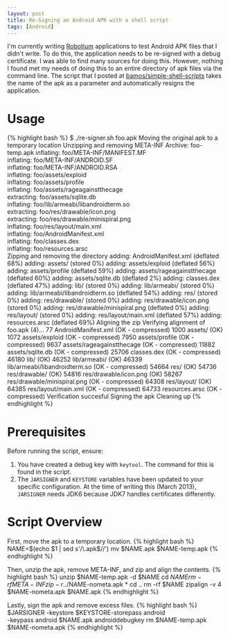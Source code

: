 ```yaml
---
layout: post
title: Re-Signing an Android APK with a shell script
tags: [Android]
---
```


I'm currently writing [Robotium](http://code.google.com/p/robotium)
applications to test Android APK files that I didn't write. To do this,
the application needs to be re-signed with a debug certificate. I was able to
find many sources for doing this.
However, nothing I found met my needs of doing this to an
entire directory of apk files via the command line.
The script that I posted at
[bamos/simple-shell-scripts](https://github.com/bamos/simple-shell-scripts/blob/master/resigner.sh)
takes the name of the apk as a parameter and
automatically resigns the application.

# Usage
{% highlight bash %}
$ ./re-signer.sh foo.apk 
Moving the original apk to a temporary location
Unzipping and removing META-INF
Archive:  foo-temp.apk
  inflating: foo/META-INF/MANIFEST.MF  
  inflating: foo/META-INF/ANDROID.SF  
  inflating: foo/META-INF/ANDROID.RSA  
  inflating: foo/assets/exploid  
  inflating: foo/assets/profile  
  inflating: foo/assets/rageagainstthecage  
 extracting: foo/assets/sqlite.db  
  inflating: foo/lib/armeabi/libandroidterm.so  
 extracting: foo/res/drawable/icon.png  
 extracting: foo/res/drawable/minispiral.png  
  inflating: foo/res/layout/main.xml  
  inflating: foo/AndroidManifest.xml  
  inflating: foo/classes.dex  
  inflating: foo/resources.arsc  
Zipping and removing the directory
  adding: AndroidManifest.xml (deflated 68%)
  adding: assets/ (stored 0%)
  adding: assets/exploid (deflated 56%)
  adding: assets/profile (deflated 59%)
  adding: assets/rageagainstthecage (deflated 60%)
  adding: assets/sqlite.db (deflated 2%)
  adding: classes.dex (deflated 47%)
  adding: lib/ (stored 0%)
  adding: lib/armeabi/ (stored 0%)
  adding: lib/armeabi/libandroidterm.so (deflated 54%)
  adding: res/ (stored 0%)
  adding: res/drawable/ (stored 0%)
  adding: res/drawable/icon.png (stored 0%)
  adding: res/drawable/minispiral.png (deflated 0%)
  adding: res/layout/ (stored 0%)
  adding: res/layout/main.xml (deflated 57%)
  adding: resources.arsc (deflated 69%)
Aligning the zip
Verifying alignment of foo.apk (4)...
      77 AndroidManifest.xml (OK - compressed)
    1000 assets/ (OK)
    1072 assets/exploid (OK - compressed)
    7950 assets/profile (OK - compressed)
    9637 assets/rageagainstthecage (OK - compressed)
   11882 assets/sqlite.db (OK - compressed)
   25706 classes.dex (OK - compressed)
   46180 lib/ (OK)
   46252 lib/armeabi/ (OK)
   46339 lib/armeabi/libandroidterm.so (OK - compressed)
   54664 res/ (OK)
   54736 res/drawable/ (OK)
   54816 res/drawable/icon.png (OK)
   58267 res/drawable/minispiral.png (OK - compressed)
   64308 res/layout/ (OK)
   64385 res/layout/main.xml (OK - compressed)
   64733 resources.arsc (OK - compressed)
Verification succesful
Signing the apk
Cleaning up
{% endhighlight %}

# Prerequisites
Before running the script, ensure:

 1. You have created a debug key with `keytool`.
    The command for this is found in the script.
 2. The `JARSIGNER` and `KEYSTORE` variables have been
    updated to your specific configuration.
    At the time of writing this (March 2013), `JARSIGNER` needs JDK6
    because JDK7 handles certificates differently.

# Script Overview
First, move the apk to a temporary location.
{% highlight bash %}
NAME=$(echo $1 | sed s'/\.apk$//')
mv $NAME.apk $NAME-temp.apk
{% endhighlight %}

Then, unzip the apk, remove META-INF, and zip and align the contents.
{% highlight bash %}
unzip $NAME-temp.apk -d $NAME
cd $NAME
rm -rf META-INF
zip -r ../$NAME-nometa.apk *
cd ..
rm -rf $NAME
zipalign -v 4 $NAME-nometa.apk $NAME.apk
{% endhighlight %}

Lastly, sign the apk and remove excess files.
{% highlight bash %}
$JARSIGNER -keystore $KEYSTORE-storepass android \
    -keypass android $NAME.apk androiddebugkey
rm $NAME-temp.apk $NAME-nometa.apk
{% endhighlight %}

